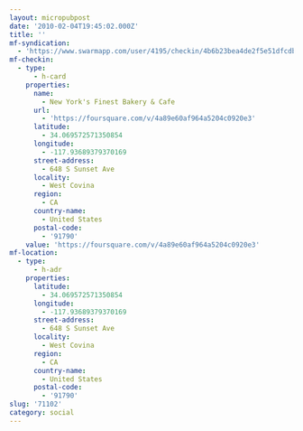 ```yaml
---
layout: micropubpost
date: '2010-02-04T19:45:02.000Z'
title: ''
mf-syndication:
  - 'https://www.swarmapp.com/user/4195/checkin/4b6b23bea4de2f5e51dfcdbb'
mf-checkin:
  - type:
      - h-card
    properties:
      name:
        - New York's Finest Bakery & Cafe
      url:
        - 'https://foursquare.com/v/4a89e60af964a5204c0920e3'
      latitude:
        - 34.069572571350854
      longitude:
        - -117.93689379370169
      street-address:
        - 648 S Sunset Ave
      locality:
        - West Covina
      region:
        - CA
      country-name:
        - United States
      postal-code:
        - '91790'
    value: 'https://foursquare.com/v/4a89e60af964a5204c0920e3'
mf-location:
  - type:
      - h-adr
    properties:
      latitude:
        - 34.069572571350854
      longitude:
        - -117.93689379370169
      street-address:
        - 648 S Sunset Ave
      locality:
        - West Covina
      region:
        - CA
      country-name:
        - United States
      postal-code:
        - '91790'
slug: '71102'
category: social
---
```

